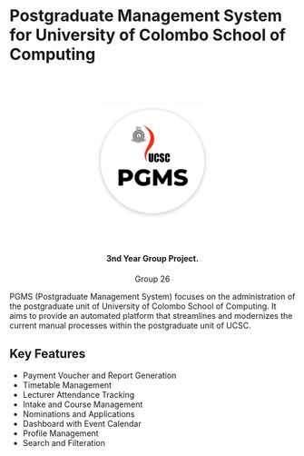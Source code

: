 # Postgraduate Management System for University of Colombo School of Computing

<h1 align="center">
  <br>
  <img src="./client/public/logo.png" alt="Pgms" width="200">
  <br>
  <br>
</h1>

<h4 align="center">3nd Year Group Project.</h4>

<p align="center">
  Group 26
</p>

<p> PGMS (Postgraduate Management System) focuses on the administration of the postgraduate unit of University of Colombo School of Computing.
It aims to provide an automated platform that  streamlines and modernizes the current manual processes within the postgraduate unit  of UCSC.
</p>

## Key Features

* Payment Voucher and Report Generation
* Timetable Management
* Lecturer Attendance Tracking
* Intake and Course Management
* Nominations and Applications
* Dashboard with Event Calendar
* Profile Management
* Search and Filteration
